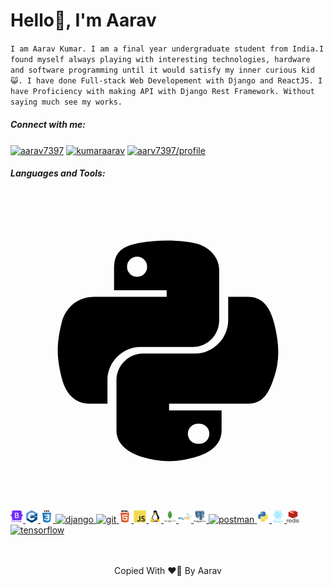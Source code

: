 <h1 align="left">Hello👋, I'm Aarav</h1>
<code>I am Aarav Kumar. I am a final year undergraduate student from India.I found myself always playing with interesting technologies, hardware and software programming until it would satisfy my inner curious kid 😺. I have done Full-stack Web Developement with Django and ReactJS. I have Proficiency with making API with Django Rest Framework. Without saying much see my works.</code>

<h5 align="left">Connect with me:</h5>
<p align="left">
<a href="https://twitter.com/aarav7397" target="blank"><img align="center" src="https://raw.githubusercontent.com/rahuldkjain/github-profile-readme-generator/master/src/images/icons/Social/twitter.svg" alt="aarav7397" height="20" width="20" /></a>
<a href="https://linkedin.com/in/kumaraarav" target="blank"><img align="center" src="https://raw.githubusercontent.com/rahuldkjain/github-profile-readme-generator/master/src/images/icons/Social/linked-in-alt.svg" alt="kumaraarav" height="20" width="20" /></a>
<a href="https://auth.geeksforgeeks.org/user/aarv7397/profile" target="blank"><img align="center" src="https://raw.githubusercontent.com/rahuldkjain/github-profile-readme-generator/master/src/images/icons/Social/geeks-for-geeks.svg" alt="aarv7397/profile" height="20" width="20" /></a>
</p>

<h5 align="left">Languages and Tools:</h5>
<p align="left">
<a href="https://aws.amazon.com" target="_blank" rel="noreferrer"><svg xmlns="http://www.w3.org/2000/svg" viewBox="0 0 640 640"><!--!Font Awesome Free v7.0.0 by @fontawesome - https://fontawesome.com License - https://fontawesome.com/license/free Copyright 2025 Fonticons, Inc.--><path d="M535.8 264.5C528.1 233.6 513.5 210.3 482.4 210.3L442.3 210.3L442.3 257.7C442.3 294.5 411.1 325.5 375.5 325.5L268.7 325.5C239.5 325.5 215.3 350.5 215.3 379.8L215.3 481.6C215.3 510.6 240.5 527.6 268.7 535.9C302.5 545.8 335 547.6 375.5 535.9C402.4 528.1 428.9 512.4 428.9 481.6L428.9 440.9L322.2 440.9L322.2 427.3L482.4 427.3C513.5 427.3 525 405.6 535.8 373.1C547 339.6 546.5 307.4 535.8 264.5zM382.2 508.7C374.6 509.2 367.3 505.5 363.3 499C359.4 492.4 359.4 484.3 363.3 477.7C367.3 471.2 374.6 467.5 382.2 468C389.8 467.5 397.1 471.2 401.1 477.7C405 484.3 405 492.4 401.1 499C397.1 505.5 389.8 509.2 382.2 508.7zM263.8 312.1L370.6 312.1C400.3 312.1 424 287.6 424 257.8L424 155.9C424 126.9 399.6 105.2 370.6 100.3C334.8 94.4 295.9 94.7 263.8 100.4C218.6 108.4 210.4 125.1 210.4 156L210.4 196.7L317.3 196.7L317.3 210.3L170.3 210.3C139.2 210.3 112 229 103.5 264.5C93.7 305.2 93.3 330.6 103.5 373.1C111.1 404.7 129.2 427.3 160.3 427.3L197 427.3L197 378.5C197 343.2 227.5 312.1 263.8 312.1zM257.2 128.7C268.5 128.7 277.6 137.8 277.6 149.1C277.6 160.4 268.5 169.5 257.2 169.5C245.9 169.5 236.8 160.4 236.8 149.1C236.8 137.8 245.9 128.7 257.2 128.7z"/></svg></a> 
  <a href="https://getbootstrap.com" target="_blank" rel="noreferrer"> <img src="https://raw.githubusercontent.com/devicons/devicon/master/icons/bootstrap/bootstrap-plain-wordmark.svg" alt="bootstrap" width="20" height="20"/> </a>
  <a href="https://www.w3schools.com/cpp/" target="_blank" rel="noreferrer"> <img src="https://raw.githubusercontent.com/devicons/devicon/master/icons/cplusplus/cplusplus-original.svg" alt="cplusplus" width="20" height="20"/> </a>
  <a href="https://www.w3schools.com/css/" target="_blank" rel="noreferrer"> <img src="https://raw.githubusercontent.com/devicons/devicon/master/icons/css3/css3-original-wordmark.svg" alt="css3" width="20" height="20"/> </a>
  <a href="https://www.djangoproject.com/" target="_blank" rel="noreferrer"> <img src="https://cdn.worldvectorlogo.com/logos/django.svg" alt="django" width="20" height="20"/> </a>
  <a href="https://git-scm.com/" target="_blank" rel="noreferrer"> <img src="https://www.vectorlogo.zone/logos/git-scm/git-scm-icon.svg" alt="git" width="20" height="20"/> </a>
  <a href="https://www.w3.org/html/" target="_blank" rel="noreferrer"> <img src="https://raw.githubusercontent.com/devicons/devicon/master/icons/html5/html5-original-wordmark.svg" alt="html5" width="20" height="20"/> </a> <a href="https://developer.mozilla.org/en-US/docs/Web/JavaScript" target="_blank" rel="noreferrer"> <img src="https://raw.githubusercontent.com/devicons/devicon/master/icons/javascript/javascript-original.svg" alt="javascript" width="20" height="20"/> </a> <a href="https://www.linux.org/" target="_blank" rel="noreferrer"> <img src="https://raw.githubusercontent.com/devicons/devicon/master/icons/linux/linux-original.svg" alt="linux" width="20" height="20"/> </a> <a href="https://www.mongodb.com/" target="_blank" rel="noreferrer"> <img src="https://raw.githubusercontent.com/devicons/devicon/master/icons/mongodb/mongodb-original-wordmark.svg" alt="mongodb" width="20" height="20"/> </a> <a href="https://www.mysql.com/" target="_blank" rel="noreferrer"> <img src="https://raw.githubusercontent.com/devicons/devicon/master/icons/mysql/mysql-original-wordmark.svg" alt="mysql" width="20" height="20"/> </a> <a href="https://www.postgresql.org" target="_blank" rel="noreferrer"> <img src="https://raw.githubusercontent.com/devicons/devicon/master/icons/postgresql/postgresql-original-wordmark.svg" alt="postgresql" width="20" height="20"/> </a> <a href="https://postman.com" target="_blank" rel="noreferrer"> <img src="https://www.vectorlogo.zone/logos/getpostman/getpostman-icon.svg" alt="postman" width="20" height="20"/> </a> <a href="https://www.python.org" target="_blank" rel="noreferrer"> <img src="https://raw.githubusercontent.com/devicons/devicon/master/icons/python/python-original.svg" alt="python" width="20" height="20"/> </a> <a href="https://reactjs.org/" target="_blank" rel="noreferrer"> <img src="https://raw.githubusercontent.com/devicons/devicon/master/icons/react/react-original-wordmark.svg" alt="react" width="20" height="20"/> </a> <a href="https://redis.io" target="_blank" rel="noreferrer"> <img src="https://raw.githubusercontent.com/devicons/devicon/master/icons/redis/redis-original-wordmark.svg" alt="redis" width="20" height="20"/> </a> <a href="https://www.tensorflow.org" target="_blank" rel="noreferrer"> <img src="https://www.vectorlogo.zone/logos/tensorflow/tensorflow-icon.svg" alt="tensorflow" width="20" height="20"/> </a> </p>
<br>
<br>
<div align="center"> Copied With ❤️‍🔥 By Aarav </div>
